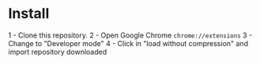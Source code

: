 # Install

1 - Clone this repository.
2 - Open Google Chrome `chrome://extensions`
3 - Change to "Developer mode"
4 - Click in "load without compression" and import repository downloaded 
